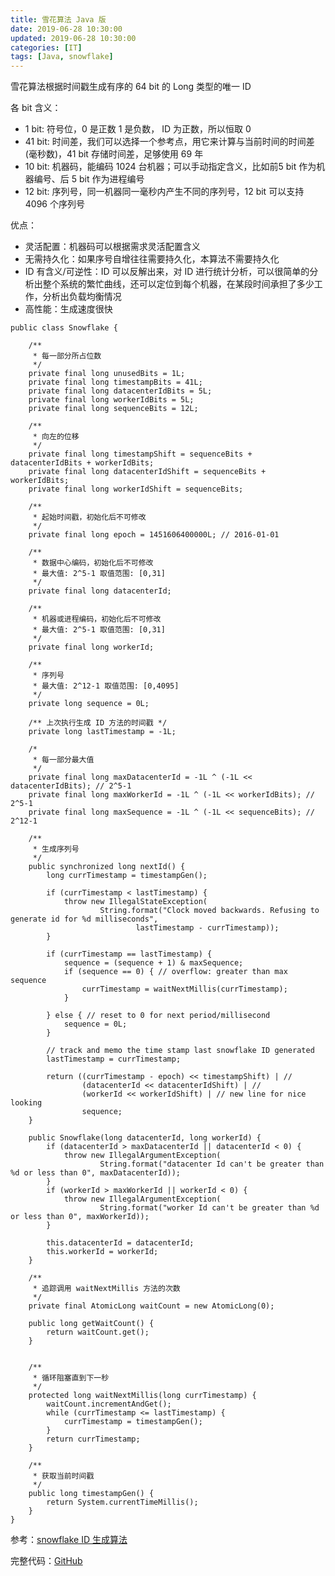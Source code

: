 ```yaml
---
title: 雪花算法 Java 版
date: 2019-06-28 10:30:00
updated: 2019-06-28 10:30:00
categories: [IT]
tags: [Java, snowflake]
---
```


雪花算法根据时间戳生成有序的 64 bit 的 Long 类型的唯一 ID

各 bit 含义：

+ 1 bit: 符号位，0 是正数 1 是负数， ID 为正数，所以恒取 0
+ 41 bit: 时间差，我们可以选择一个参考点，用它来计算与当前时间的时间差 (毫秒数)，41 bit 存储时间差，足够使用 69 年
+ 10 bit: 机器码，能编码 1024 台机器；可以手动指定含义，比如前5 bit 作为机器编号、后 5 bit 作为进程编号
+ 12 bit: 序列号，同一机器同一毫秒内产生不同的序列号，12 bit 可以支持 4096 个序列号

优点：

+ 灵活配置：机器码可以根据需求灵活配置含义
+ 无需持久化：如果序号自增往往需要持久化，本算法不需要持久化
+ ID 有含义/可逆性：ID 可以反解出来，对 ID 进行统计分析，可以很简单的分析出整个系统的繁忙曲线，还可以定位到每个机器，在某段时间承担了多少工作，分析出负载均衡情况
+ 高性能：生成速度很快


```
public class Snowflake {

    /**
     * 每一部分所占位数
     */
    private final long unusedBits = 1L;
    private final long timestampBits = 41L;
    private final long datacenterIdBits = 5L;
    private final long workerIdBits = 5L;
    private final long sequenceBits = 12L;

    /**
     * 向左的位移
     */
    private final long timestampShift = sequenceBits + datacenterIdBits + workerIdBits;
    private final long datacenterIdShift = sequenceBits + workerIdBits;
    private final long workerIdShift = sequenceBits;

    /**
     * 起始时间戳，初始化后不可修改
     */
    private final long epoch = 1451606400000L; // 2016-01-01

    /**
     * 数据中心编码，初始化后不可修改
     * 最大值: 2^5-1 取值范围: [0,31]
     */
    private final long datacenterId;

    /**
     * 机器或进程编码，初始化后不可修改
     * 最大值: 2^5-1 取值范围: [0,31]
     */
    private final long workerId;

    /**
     * 序列号
     * 最大值: 2^12-1 取值范围: [0,4095]
     */
    private long sequence = 0L;

    /** 上次执行生成 ID 方法的时间戳 */
    private long lastTimestamp = -1L;

    /*
     * 每一部分最大值
     */
    private final long maxDatacenterId = -1L ^ (-1L << datacenterIdBits); // 2^5-1
    private final long maxWorkerId = -1L ^ (-1L << workerIdBits); // 2^5-1
    private final long maxSequence = -1L ^ (-1L << sequenceBits); // 2^12-1

    /**
     * 生成序列号
     */
    public synchronized long nextId() {
        long currTimestamp = timestampGen();

        if (currTimestamp < lastTimestamp) {
            throw new IllegalStateException(
                    String.format("Clock moved backwards. Refusing to generate id for %d milliseconds",
                            lastTimestamp - currTimestamp));
        }

        if (currTimestamp == lastTimestamp) {
            sequence = (sequence + 1) & maxSequence;
            if (sequence == 0) { // overflow: greater than max sequence
                currTimestamp = waitNextMillis(currTimestamp);
            }

        } else { // reset to 0 for next period/millisecond
            sequence = 0L;
        }

        // track and memo the time stamp last snowflake ID generated
        lastTimestamp = currTimestamp;

        return ((currTimestamp - epoch) << timestampShift) | //
                (datacenterId << datacenterIdShift) | //
                (workerId << workerIdShift) | // new line for nice looking
                sequence;
    }

    public Snowflake(long datacenterId, long workerId) {
        if (datacenterId > maxDatacenterId || datacenterId < 0) {
            throw new IllegalArgumentException(
                    String.format("datacenter Id can't be greater than %d or less than 0", maxDatacenterId));
        }
        if (workerId > maxWorkerId || workerId < 0) {
            throw new IllegalArgumentException(
                    String.format("worker Id can't be greater than %d or less than 0", maxWorkerId));
        }

        this.datacenterId = datacenterId;
        this.workerId = workerId;
    }

    /**
     * 追踪调用 waitNextMillis 方法的次数
     */
    private final AtomicLong waitCount = new AtomicLong(0);

    public long getWaitCount() {
        return waitCount.get();
    }


    /**
     * 循环阻塞直到下一秒
     */
    protected long waitNextMillis(long currTimestamp) {
        waitCount.incrementAndGet();
        while (currTimestamp <= lastTimestamp) {
            currTimestamp = timestampGen();
        }
        return currTimestamp;
    }

    /**
     * 获取当前时间戳
     */
    public long timestampGen() {
        return System.currentTimeMillis();
    }
}
```

参考：[snowflake ID 生成算法](https://github.com/downgoon/snowflake/blob/master/docs/SnowflakeTutorial_zh_CN.md)


完整代码：[GitHub](https://github.com/VictorBu/code-snippet/tree/master/java/twitter-snowflake)

